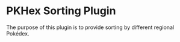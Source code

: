 # PKHex Sorting Plugin

The purpose of this plugin is to provide sorting by different regional Pokédex.
